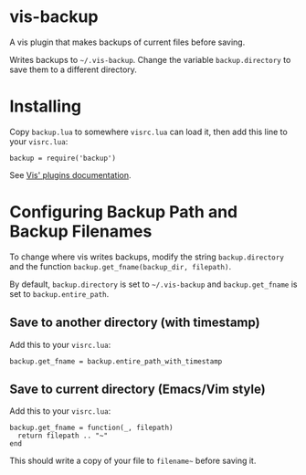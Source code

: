 # vis-backup

A vis plugin that makes backups of current files before saving.

Writes backups to `~/.vis-backup`.
Change the variable `backup.directory` to save them to a different directory.

# Installing

Copy `backup.lua` to somewhere `visrc.lua` can load it, then add
this line to your `visrc.lua`:

```
backup = require('backup')
```

See [Vis' plugins documentation](https://github.com/martanne/vis/wiki/Plugins).

# Configuring Backup Path and Backup Filenames

To change where vis writes backups, modify the string
`backup.directory` and the function `backup.get_fname(backup_dir, filepath)`.

By default, `backup.directory` is set to `~/.vis-backup` and
`backup.get_fname` is set to `backup.entire_path`.

## Save to another directory (with timestamp)

Add this to your `visrc.lua`:

```
backup.get_fname = backup.entire_path_with_timestamp
```

## Save to current directory (Emacs/Vim style)

Add this to your `visrc.lua`:

```
backup.get_fname = function(_, filepath)
  return filepath .. "~"
end
```

This should write a copy of your file to `filename~` before saving it. 
